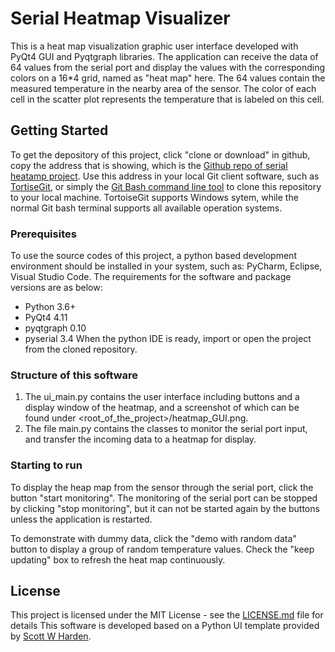 # Serial Heatmap Visualizer 
This is a heat map visualization graphic user interface developed with PyQt4 GUI and Pyqtgraph libraries. The application
 can receive the data of 64 values from the serial port and display the values with the corresponding colors on a 16*4 grid,
  named as "heat map" here. The 64 values contain the measured temperature in the nearby area of the sensor. The color of 
  each cell in the scatter plot represents the temperature that is labeled on this cell. 

## Getting Started
To get the depository of this project, click "clone or download" in github, copy the address that is showing, which is 
the [Github repo of serial heatamp project](https://github.com/yancy-zh/serialHeatmap.git). Use this address in your 
local Git client software, such as [TortiseGit](https://tortoisegit.org/download/), or simply the
 [Git Bash command line tool](https://git-scm.com/downloads) to clone this repository to your local machine. 
TortoiseGit supports Windows sytem, while the normal Git bash terminal supports all available operation systems. 

### Prerequisites
To use the source codes of this project, a python based development environment should be installed in your system, such
 as: PyCharm, Eclipse, Visual Studio Code. 
 The requirements for the software and package versions are as below:
 - Python 3.6+
 - PyQt4 4.11
 - pyqtgraph 0.10
 - pyserial 3.4
 When the python IDE is ready, import or open the project from the cloned repository. 
### Structure of this software
1. The ui_main.py contains the user interface including buttons and a display window of the heatmap, and a screenshot of
which can be found under <root_of_the_project>/heatmap_GUI.png. 
2. The file main.py contains the classes to monitor the serial port input, and transfer the incoming data to a heatmap 
for display.  
### Starting to run
To display the heap map from the sensor through the serial port, click the button "start monitoring". The monitoring of 
the serial port can be stopped by clicking "stop monitoring", but it can not be started again by the buttons unless the 
application is restarted. 

To demonstrate with dummy data, click the "demo with random data" button to display a group of random temperature values.
 Check the "keep updating" box to refresh the heat map continuously.
## License
This project is licensed under the MIT License - see the [LICENSE.md](LICENSE.md) file for details
This software is developed based on a Python UI template provided by [Scott W Harden](https://www.swharden.com/wp/home/). 